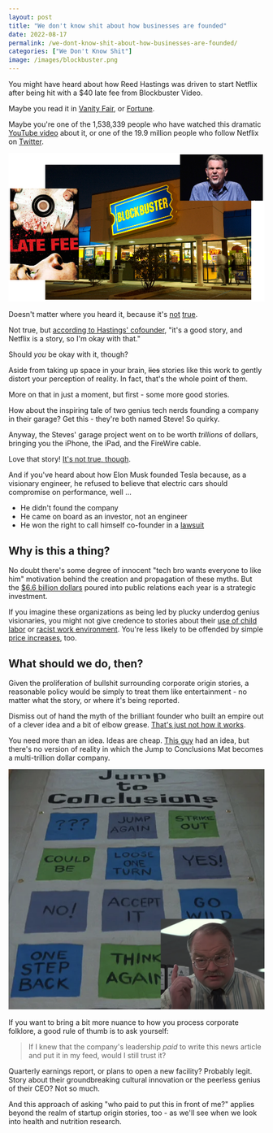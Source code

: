 ```yaml
---
layout: post
title: "We don't know shit about how businesses are founded"
date: 2022-08-17
permalink: /we-dont-know-shit-about-how-businesses-are-founded/
categories: ["We Don't Know Shit"]
image: /images/blockbuster.png
---
```


You might have heard about how Reed Hastings was driven to start Netflix after being hit with a $40 late fee from Blockbuster Video.

Maybe you read it in [Vanity Fair](https://web.archive.org/web/20150412223207/http://www.vanityfair.com/news/2013/02/07-reed-hastings), or [Fortune](https://fortune.com/2010/11/18/reed-hastings-leader-of-the-pack/). 

Maybe you're one of the 1,538,339 people who have watched this dramatic [YouTube video](https://www.youtube.com/watch?v=BrpEHssa_gQ) about it, or one of the 19.9 million people who follow Netflix on [Twitter](https://twitter.com/netflix/status/2746816142?s=20&t=VXq9ztTq_JgTzmjOhjNWiA).

![image of reed hastings looking petulant overlaid on a blockbuster video photo and cover for a film called "late fee"](/images/blockbuster.png)

Doesn't matter where you heard it, because it's [not](https://www.washingtonpost.com/opinions/five-myths-about-netflix/2014/02/21/787c7c8e-9a3f-11e3-b931-0204122c514b_story.html) [true](https://www.news.com.au/finance/business/other-industries/true-story-behind-netflixs-rise-and-the-downfall-of-blockbuster/news-story/407f8f2305d2800125b3cc9329c48bc4).

Not true, but [according to Hastings' cofounder](https://www.bizjournals.com/sanjose/news/2014/01/08/netflixs-first-ceo-on-reed-hastings.html), "it's a good story, and Netflix is a story, so I'm okay with that."

Should _you_ be okay with it, though? 

Aside from taking up space in your brain, ~~lies~~ stories like this work to gently distort your perception of reality. In fact, that's the whole point of them.

More on that in just a moment, but first - some more good stories.

How about the inspiring tale of two genius tech nerds founding a company in their garage? Get this - they're both named Steve! So quirky.

Anyway, the Steves' garage project went on to be worth _trillions_ of dollars, bringing you the iPhone, the iPad, and the FireWire cable.

Love that story! [It's not true, though](https://www.theguardian.com/technology/2014/dec/05/steve-wozniak-apple-starting-in-a-garage-is-a-myth).

And if you've heard about how Elon Musk founded Tesla because, as a visionary engineer, he refused to believe that electric cars should compromise on performance, well ...

- He didn't found the company
- He came on board as an investor, not an engineer
- He won the right to call himself co-founder in a [lawsuit](https://www.cnet.com/culture/tesla-motors-founders-now-there-are-five/)

## Why is this a thing?

No doubt there's some degree of innocent "tech bro wants everyone to like him" motivation behind the creation and propagation of these myths.  But the [$6.6 billion dollars](https://www.statista.com/statistics/987009/marketing-spending-us-category/) poured into public relations each year is a strategic investment.

If you imagine these organizations as being led by plucky underdog genius visionaries, you might not give credence to stories about their [use of child labor](https://www.businessinsider.com/apple-knowingly-used-child-labor-supplier-3-years-cut-costs-2020-12) or [racist work environment](https://www.cnn.com/2022/02/10/cars/tesla-california-racism-lawsuit/index.html). You're less likely to be offended by simple [price increases](https://www.cnet.com/tech/services-and-software/netflixs-swelling-prices-are-starting-to-creep-people-out/), too.


## What should we do, then?

Given the proliferation of bullshit surrounding corporate origin stories, a reasonable policy would be simply to treat them like entertainment - no matter what the story, or where it's being reported.

Dismiss out of hand the myth of the brilliant founder who built an empire out of a clever idea and a bit of elbow grease. [That's just not how it works](https://twitter.com/araghougassian/status/1437903903471902721). 

You need more than an idea. Ideas are cheap. [This guy](https://www.youtube.com/watch?v=sDEL4Ty950Q) had an idea, but there's no version of reality in which the Jump to Conclusions Mat becomes a multi-trillion dollar company.

!["jump to conclusions" mat from movie Office Space](/images/jump-to-conclusions.png)

If you want to bring a bit more nuance to how you process corporate folklore, a good rule of thumb is to ask yourself:

> If I knew that the company's leadership _paid_ to write this news article and put it in my feed, would I still trust it?

Quarterly earnings report, or plans to open a new facility? Probably legit. Story about their groundbreaking cultural innovation or the peerless genius of their CEO? Not so much.

And this approach of asking "who paid to put this in front of me?" applies beyond the realm of startup origin stories, too - as we'll see when we look into health and nutrition research.

